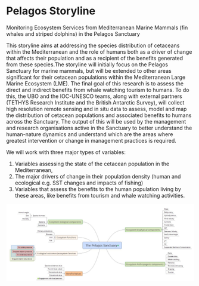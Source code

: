 # Pelagos Storyline
Monitoring Ecosystem Services from Mediterranean Marine Mammals (fin whales and striped dolphins) in the Pelagos Sanctuary

This storyline aims at addressing the species distribution of cetaceans within the Mediterranean and the role of humans both as a driver of change that affects their population and as a recipient of the benefits generated from these species.The storyline will initially focus on the Pelagos Sanctuary for marine mammals, but will be extended to other areas significant for their cetacean populations within the Mediterranean Large Marine Ecosystem (LME). The final goal of this research is to assess the direct and indirect benefits from whale watching tourism to humans. To do this, the UBO and the IOC-UNESCO teams, along with external partners (TETHYS Research Institute and the British Antarctic Survey), will collect high resolution remote sensing and in situ data to assess, model and map the distribution of cetacean populations and associated benefits to humans across the Sanctuary. The output of this will be used by the management and research organisations active in the Sanctuary to better understand the human-nature dynamics and understand which are the areas where greatest intervention or change in management practices is required.

We will work with three major types of variables: 

1. Variables assessing the state of the cetacean population in the Mediterranean,  
2. The major drivers of change in their population density (human and ecological e.g. SST changes and impacts of fishing)   
3. Variables that assess the benefits to the human population living by these areas, like benefits from tourism and whale watching activities.

<a href="https://raw.githubusercontent.com/ec-ecopotential/Pelagos/master/documents/Storyline.JPG"><img src="/documents/Storyline.JPG"></a>


